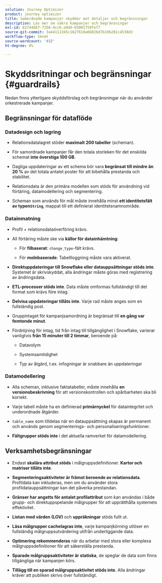 ```yaml
---
solution: Journey Optimizer
product: journey optimizer
title: Samordnade kampanjer skyddar mot detaljer och begränsningar
description: Läs mer om säkra kampanjer och begränsningar
exl-id: 82744db7-7358-4cc6-a9dd-03001759fef7
source-git-commit: 3a44111345c1627610a6b026d7b19b281c4538d3
workflow-type: tm+mt
source-wordcount: '432'
ht-degree: 0%

---
```



# Skyddsritningar och begränsningar {#guardrails}

Nedan finns ytterligare skyddsförslag och begränsningar när du använder orkestrerade kampanjer.

## Begränsningar för dataflöde

### Datadesign och lagring

* Relationsdatalagret stöder **maximalt 200 tabeller** (scheman).

* För samordnade kampanjer får den totala storleken för det enskilda schemat **inte överstiga 100 GB**.

* Dagliga uppdateringar av ett schema bör vara **begränsat till mindre än 20 %** av det totala antalet poster för att bibehålla prestanda och stabilitet.

* Relationsdata är den primära modellen som stöds för användning vid förtäring, datamodellering och segmentering.

* Scheman som används för mål måste innehålla minst **ett identitetsfält av typen`String`**, mappat till ett definierat identitetsnamnområde.

### Datainmatning

* Profil + relationsdataöverföring krävs.

* All förtäring måste ske via **källor för datainhämtning**:

   * För **filbaserat**: `change_type`-fält krävs.

   * För **molnbaserade**: Tabellloggning måste vara aktiverat.

* **Direktuppdateringar till Snowflake eller datauppsättningar stöds inte**. Systemet är skrivskyddat, alla ändringar måste göras med registrering av ändringsdata.

* **ETL-processer stöds inte**. Data måste omformas fullständigt till det format som krävs före intag.

* **Delvisa uppdateringar tillåts inte**. Varje rad måste anges som en fullständig post.

* Gruppintaget för kampanjsamordning är begränsat till **en gång var femtonde minut**.

* Fördröjning för intag, tid från intag till tillgänglighet i Snowflake, varierar vanligtvis **från 15 minuter till 2 timmar**, beroende på:

   * Datavolym

   * Systemsamtidighet

   * Typ av åtgärd, t.ex. infogningar är snabbare än uppdateringar

### Datamodellering

* Alla scheman, inklusive faktatabeller, måste innehålla **en versionsbeskrivning** för att versionskontrollen och spårbarheten ska bli korrekt.

* Varje tabell måste ha en definierad **primärnyckel** för dataintegritet och underordnade åtgärder.

* `table_name` som tilldelas när en datauppsättning skapas är permanent och används genom segmenterings- och personaliseringsfunktioner.

* **Fältgrupper stöds inte** i det aktuella ramverket för datamodellering.

## Verksamhetsbegränsningar

* Endast **skalära attribut stöds** i målgruppsdefinitioner. **Kartor och matriser tillåts inte**.

* **Segmenteringsaktiviteter är främst beroende av relationsdata**. Profildata kan inkluderas, men om du använder stora profildatauppsättningar kan det påverka prestandan.

* **Gränser har angetts för antalet profilattribut** som kan användas i både grupp- och direktuppspelande målgrupper för att upprätthålla systemets effektivitet.

* **Listan med värden (LOV)** och **uppräkningar** stöds fullt ut.

* **Läsa målgrupper cachelagras inte**, varje kampanjkörning utlöser en fullständig målgruppsutvärdering utifrån underliggande data.

* **Optimering rekommenderas** när du arbetar med stora eller komplexa målgruppsdefinitioner för att säkerställa prestanda.

* **Sparade målgruppsaktiviteter är statiska**, de speglar de data som finns tillgängliga när kampanjen körs.

* **Tillägg till en sparad målgruppsaktivitet stöds inte**. Alla ändringar kräver att publiken skrivs över fullständigt.
